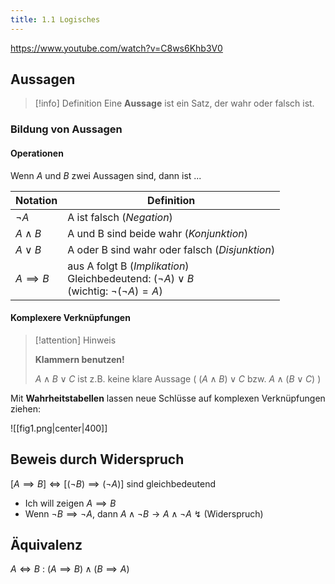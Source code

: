 ```yaml
---
title: 1.1 Logisches
---
```



https://www.youtube.com/watch?v=C8ws6Khb3V0

## Aussagen

> [!info] Definition
> Eine __Aussage__ ist ein Satz, der wahr oder falsch ist.

### Bildung von Aussagen

#### Operationen

Wenn $A$ und $B$ zwei Aussagen sind, dann ist ...

Notation | Definition
-|-
$\neg A$ | A ist falsch (*Negation*)
$A \wedge B$ | A und B sind beide wahr (*Konjunktion*)
$A \vee B$ | A oder B sind wahr oder falsch (*Disjunktion*)
$A \implies B$ | aus A folgt B (*Implikation*) <br/> Gleichbedeutend: $(\neg A) \vee B$ <br /> (wichtig: $\neg (\neg A) = A$)

#### Komplexere Verknüpfungen

> [!attention] Hinweis
> 
> **Klammern benutzen!**
> 
> $A \wedge B \vee C$ ist z.B. keine klare Aussage
> ( $(A \wedge B) \vee C$ bzw. $A \wedge (B \vee C)$ )

Mit **Wahrheitstabellen** lassen neue Schlüsse auf komplexen Verknüpfungen ziehen:

![[fig1.png|center|400]]


## Beweis durch Widerspruch

$[A \implies B] \iff [(\neg B) \implies (\neg A)]$ sind gleichbedeutend

- Ich will zeigen $A \implies B$
- Wenn $\neg B \implies \neg A$, dann $A \wedge \neg B \to A \wedge \neg A$ ↯ (Widerspruch)


## Äquivalenz

$A \iff B$  :  $(A \implies B) \wedge (B \implies A)$
